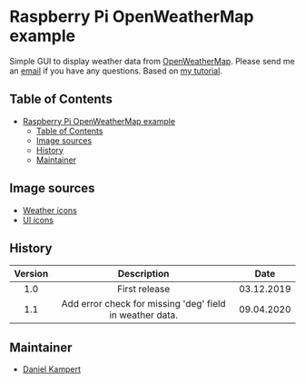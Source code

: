 # Raspberry Pi OpenWeatherMap example

Simple GUI to display weather data from [OpenWeatherMap](https://openweathermap.org). Please send me an [email](DanielKampert@kampis-elektroecke.de) if you have any questions. Based on [my tutorial](https://www.kampis-elektroecke.de/raspberry-pi/raspberry-pi-wetter/).

## Table of Contents

- [Raspberry Pi OpenWeatherMap example](#raspberry-pi-openweathermap-example)
  - [Table of Contents](#table-of-contents)
  - [Image sources](#image-sources)
  - [History](#history)
  - [Maintainer](#maintainer)

## Image sources

- [Weather icons](https://github.com/manifestinteractive/weather-underground-icons)
- [UI icons](https://material.io/tools/icons/?icon=delete&style=baseline)

## History

| **Version**   | **Description**                                | **Date**       |
|:---------:|:------------------------------------------:|:----------:|
| 1.0       | First release                              | 03.12.2019 |
| 1.1       | Add error check for missing 'deg' field in weather data. | 09.04.2020 |

## Maintainer

- [Daniel Kampert](DanielKampert@kampis-elektroecke.de)
